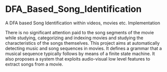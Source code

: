 # DFA_Based_Song_Identification
A DFA based Song Identification within videos, movies etc. Implementation

There is no significant attention paid to the song segments of the movie while studying, categorizing and indexing movies and studying the characteristics of the songs themselves. This project aims at automatically detecting music and song sequences in movies. It defines a grammar that a musical sequence typically follows by means of a finite state machine. It also proposes a system that exploits audio-visual low level features to extract songs from a movie.
